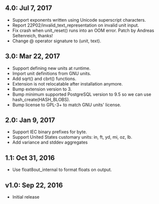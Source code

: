 4.0: Jul 7, 2017
----------------
* Support exponents written using Unicode superscript characters.
* Report 22P02/invalid_text_representation on invalid unit input.
* Fix crash when unit_reset() runs into an OOM error. Patch by Andreas
  Seltenreich, thanks!
* Change @ operator signature to (unit, text).

3.0: Mar 22, 2017
-----------------
* Support defining new units at runtime.
* Import unit definitions from GNU units.
* Add sqrt() and cbrt() functions.
* Extension is not relocatable after installation anymore.
* Bump extension version to 3.
* Bump minimum supported PostgreSQL version to 9.5 so we can use
  hash_create(HASH_BLOBS).
* Bump license to GPL-3+ to match GNU units' license.

2.0: Jan 9, 2017
----------------
* Support IEC binary prefixes for byte.
* Support United States customary units: in, ft, yd, mi, oz, lb.
* Add variance and stddev aggregates

1.1: Oct 31, 2016
-----------------
* Use float8out_internal to format floats on output.

v1.0: Sep 22, 2016
------------------
* Initial release
